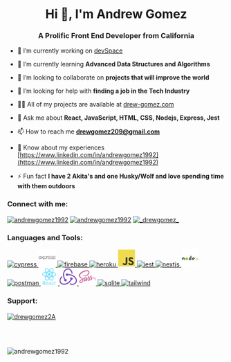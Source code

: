 <h1 align="center">Hi 👋, I'm Andrew Gomez</h1>
<h3 align="center">A Prolific Front End Developer from California</h3>

- 🔭 I’m currently working on [devSpace](https://dev-space-nine.vercel.app/)

- 🌱 I’m currently learning **Advanced Data Structures and Algorithms**

- 👯 I’m looking to collaborate on **projects that will improve the world**

- 🤝 I’m looking for help with **finding a job in the Tech Industry**

- 👨‍💻 All of my projects are available at [drew-gomez.com](http://drew-gomez.com)

- 💬 Ask me about **React, JavaScript, HTML, CSS, Nodejs, Express, Jest**

- 📫 How to reach me **drewgomez209@gmail.com**

- 📄 Know about my experiences [https://www.linkedin.com/in/andrewgomez1992](https://www.linkedin.com/in/andrewgomez1992)

- ⚡ Fun fact **I have 2 Akita's and one Husky/Wolf and love spending time with them outdoors**

<h3 align="left">Connect with me:</h3>
<p align="left">
<a href="https://linkedin.com/in/andrewgomez1992" target="blank"><img align="center" src="https://raw.githubusercontent.com/rahuldkjain/github-profile-readme-generator/master/src/images/icons/Social/linked-in-alt.svg" alt="andrewgomez1992" height="30" width="40" /></a>
<a href="https://codesandbox.com/andrewgomez1992" target="blank"><img align="center" src="https://raw.githubusercontent.com/rahuldkjain/github-profile-readme-generator/master/src/images/icons/Social/codesandbox.svg" alt="andrewgomez1992" height="30" width="40" /></a>
<a href="https://instagram.com/_drewgomez_" target="blank"><img align="center" src="https://raw.githubusercontent.com/rahuldkjain/github-profile-readme-generator/master/src/images/icons/Social/instagram.svg" alt="_drewgomez_" height="30" width="40" /></a>
</p>

<h3 align="left">Languages and Tools:</h3>
<p align="left"> <a href="https://www.cypress.io" target="_blank" rel="noreferrer"> <img src="https://raw.githubusercontent.com/simple-icons/simple-icons/6e46ec1fc23b60c8fd0d2f2ff46db82e16dbd75f/icons/cypress.svg" alt="cypress" width="40" height="40"/> </a> <a href="https://expressjs.com" target="_blank" rel="noreferrer"> <img src="https://raw.githubusercontent.com/devicons/devicon/master/icons/express/express-original-wordmark.svg" alt="express" width="40" height="40"/> </a> <a href="https://firebase.google.com/" target="_blank" rel="noreferrer"> <img src="https://www.vectorlogo.zone/logos/firebase/firebase-icon.svg" alt="firebase" width="40" height="40"/> </a> <a href="https://heroku.com" target="_blank" rel="noreferrer"> <img src="https://www.vectorlogo.zone/logos/heroku/heroku-icon.svg" alt="heroku" width="40" height="40"/> </a> <a href="https://developer.mozilla.org/en-US/docs/Web/JavaScript" target="_blank" rel="noreferrer"> <img src="https://raw.githubusercontent.com/devicons/devicon/master/icons/javascript/javascript-original.svg" alt="javascript" width="40" height="40"/> </a> <a href="https://jestjs.io" target="_blank" rel="noreferrer"> <img src="https://www.vectorlogo.zone/logos/jestjsio/jestjsio-icon.svg" alt="jest" width="40" height="40"/> </a> <a href="https://nextjs.org/" target="_blank" rel="noreferrer"> <img src="https://cdn.worldvectorlogo.com/logos/nextjs-2.svg" alt="nextjs" width="40" height="40"/> </a> <a href="https://nodejs.org" target="_blank" rel="noreferrer"> <img src="https://raw.githubusercontent.com/devicons/devicon/master/icons/nodejs/nodejs-original-wordmark.svg" alt="nodejs" width="40" height="40"/> </a> <a href="https://postman.com" target="_blank" rel="noreferrer"> <img src="https://www.vectorlogo.zone/logos/getpostman/getpostman-icon.svg" alt="postman" width="40" height="40"/> </a> <a href="https://reactjs.org/" target="_blank" rel="noreferrer"> <img src="https://raw.githubusercontent.com/devicons/devicon/master/icons/react/react-original-wordmark.svg" alt="react" width="40" height="40"/> </a> <a href="https://redux.js.org" target="_blank" rel="noreferrer"> <img src="https://raw.githubusercontent.com/devicons/devicon/master/icons/redux/redux-original.svg" alt="redux" width="40" height="40"/> </a> <a href="https://sass-lang.com" target="_blank" rel="noreferrer"> <img src="https://raw.githubusercontent.com/devicons/devicon/master/icons/sass/sass-original.svg" alt="sass" width="40" height="40"/> </a> <a href="https://www.sqlite.org/" target="_blank" rel="noreferrer"> <img src="https://www.vectorlogo.zone/logos/sqlite/sqlite-icon.svg" alt="sqlite" width="40" height="40"/> </a> <a href="https://tailwindcss.com/" target="_blank" rel="noreferrer"> <img src="https://www.vectorlogo.zone/logos/tailwindcss/tailwindcss-icon.svg" alt="tailwind" width="40" height="40"/> </a> </p>

<h3 align="left">Support:</h3>
<p><a href="https://www.buymeacoffee.com/drewgomez2A"> <img align="center" src="https://cdn.buymeacoffee.com/buttons/v2/default-yellow.png" height="50" width="210" alt="drewgomez2A" /></a></p><br><br>

<p><img align="center" src="https://github-readme-stats.vercel.app/api/top-langs?username=andrewgomez1992&show_icons=true&locale=en&layout=compact" alt="andrewgomez1992" /></p>
